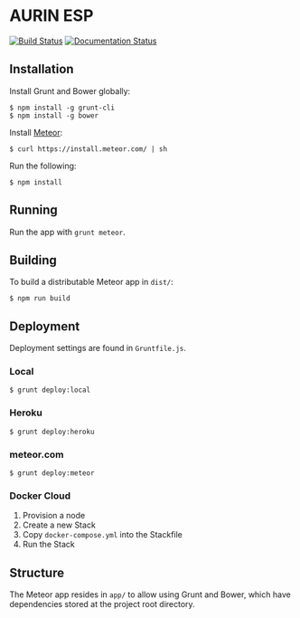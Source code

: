 # AURIN ESP

[![Build Status](https://travis-ci.org/urbanetic/aurin-esp.svg)](https://travis-ci.org/urbanetic/aurin-esp)
[![Documentation Status](https://readthedocs.org/projects/aurin-esp/badge/?version=latest)](https://readthedocs.org/projects/aurin-esp/?badge=latest)

## Installation

Install Grunt and Bower globally:

	$ npm install -g grunt-cli
	$ npm install -g bower

Install [Meteor](https://www.meteor.com/):

	$ curl https://install.meteor.com/ | sh

Run the following:

	$ npm install

## Running

Run the app with `grunt meteor`.

## Building

To build a distributable Meteor app in `dist/`:

	$ npm run build

## Deployment

Deployment settings are found in `Gruntfile.js`.

### Local

	$ grunt deploy:local

### Heroku

	$ grunt deploy:heroku

### meteor.com

	$ grunt deploy:meteor

### Docker Cloud

1. Provision a node
2. Create a new Stack
3. Copy `docker-compose.yml` into the Stackfile
4. Run the Stack

## Structure

The Meteor app resides in `app/` to allow using Grunt and Bower, which have dependencies stored at the project root directory.


[container]: https://hub.docker.com/r/golden/meteor-dev/
